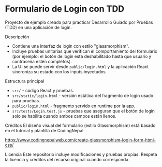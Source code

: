 # Formulario de Login con TDD

Proyecto de ejemplo creado para practicar Desarrollo Guiado por Pruebas (TDD) en una aplicación de login.

Descripción
- Contiene una interfaz de login con estilo "glassmorphism".
- Incluye pruebas unitarias que verifican el comportamiento del formulario (por ejemplo: el botón de login está deshabilitado hasta que usuario y contraseña estén completos).
- La UI se puede servir desde `public/login.html` y la aplicación React sincroniza su estado con los inputs inyectados.

Estructura principal
- `src/` - código React y pruebas.
- `src/static/login.html` - versión estática del fragmento de login usado para pruebas.
- `public/login.html` - fragmento servido en runtime por la app.
- `src/tests/Login.test.js` - pruebas que aseguran que el botón de login solo se habilita cuando ambos campos están llenos.

Créditos
El diseño visual del formulario (estilo Glassmorphism) está basado en el tutorial y plantilla de CodingNepal:

https://www.codingnepalweb.com/create-glassmorphism-login-form-html-css/

Licencia
Este repositorio incluye modificaciones y pruebas propias. Respeta la licencia y créditos del recurso original cuando corresponda.

